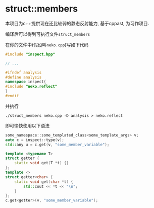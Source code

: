 # struct::members

本项目为c++提供现在还比较弱的静态反射能力, 基于cppast, 为习作项目.

编译后可以得到可执行文件`struct_members`

在你的文件中(假设叫`neko.cpp`)写如下代码

```cpp
#include "inspect.hpp"

// ...

#ifndef analysis
#define analysis
namespace inspect{
#include "neko.reflect"
}
#endif

```

并执行

```shell
./struct_members neko.cpp -D analysis > neko.reflect
```

即可愉快使用以下语法

```cpp
some_namespace::some_templated_class<some_template_args> v;
auto c = inspect::type(v);
std::any u = c.get(v, "some_member_variable");

template <typename T>
struct getter {
    static void get(T *t) {}
};
template <>
struct getter<char> {
    static void get(char *t) {
        std::cout << *t << "\n";
    }
};
c.get<getter>(v, "some_member_variable");
```
